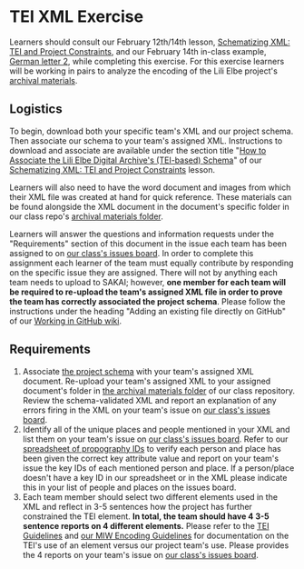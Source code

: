# TEI XML Exercise  
  
Learners should consult our February 12th/14th lesson, [Schematizing XML: TEI and Project Constraints](https://github.com/RJP43/LiliElbe_EngagedLearners/wiki/Schematizing-XML:-TEI-and-Project-Constraints), and our February 14th in-class example, [German letter 2](https://github.com/RJP43/LiliElbe_EngagedLearners/issues/9), while completing this exercise. For this exercise learners will be working in pairs to analyze the encoding of the Lili Elbe project's [archival materials](https://github.com/RJP43/LiliElbe_EngagedLearners/tree/master/ProjectDocs/archivalMaterials).   
  
## Logistics  
  
To begin, download both your specific team's XML and our project schema. Then associate our schema to your team's assigned XML. Instructions to download and associate are available under the section title "[How to Associate the Lili Elbe Digital Archive's (TEI-based) Schema](https://github.com/RJP43/LiliElbe_EngagedLearners/wiki/Schematizing-XML:-TEI-and-Project-Constraints#how-to-associate-the-lili-elbe-digital-archives-tei-based-schema)" of our [Schematizing XML: TEI and Project Constraints](https://github.com/RJP43/LiliElbe_EngagedLearners/wiki/Schematizing-XML:-TEI-and-Project-Constraints) lesson.  

Learners will also need to have the word document and images from which their XML file was created at hand for quick reference. These materials can be found alongside the XML document in the document's specific folder in our class repo's [archival materials folder](https://github.com/RJP43/LiliElbe_EngagedLearners/tree/master/ProjectDocs/archivalMaterials).  
  
Learners will answer the questions and information requests under the "Requirements" section of this document in the issue each team has been assigned to on [our class's issues board](https://github.com/RJP43/LiliElbe_EngagedLearners/issues). In order to complete this assignment each learner of the team must equally contribute by responding on the specific issue they are assigned. There will not by anything each team needs to upload to SAKAI; however, **one member for each team will be required to re-upload the team's assigned XML file in order to prove the team has correctly associated the project schema**. Please follow the instructions under the heading "Adding an existing file directly on GitHub" of our [Working in GitHub wiki](https://github.com/RJP43/LiliElbe_EngagedLearners/wiki/Working-in-GitHub#uploading-directly-on-github).   
  
## Requirements  
1.  Associate [the project schema](https://github.com/RJP43/LiliElbe_EngagedLearners/blob/master/WIKIandREADMEmaterials/MIWschema.rng) with your team's assigned XML document. Re-upload your team's assigned XML to your assigned document's folder in [the archival materials folder](https://github.com/RJP43/LiliElbe_EngagedLearners/tree/master/ProjectDocs/archivalMaterials) of our class repository. Review the schema-validated XML and report an explanation of any errors firing in the XML on your team's issue on [our class's issues board](https://github.com/RJP43/LiliElbe_EngagedLearners/issues).  
2.  Identify all of the unique places and people mentioned in your XML and list them on your team's issue on [our class's issues board](https://github.com/RJP43/LiliElbe_EngagedLearners/issues). Refer to our [spreadsheet of propography IDs](https://docs.google.com/spreadsheets/d/1TGp-RpKQi7rLHhdZTs4Vr6Ft91kPipfBwQR_7ii9bng/edit?usp=sharing) to verify each person and place has been given the correct key attribute value and report on your team's issue the key IDs of each mentioned person and place. If a person/place doesn't have a key ID in our spreadsheet or in the XML please indicate this in your list of people and places on the issues board.    
3.  Each team member should select two different elements used in the XML and reflect in 3-5 sentences how the project has further constrained the TEI element. **In total, the team should have 4 3-5 sentence reports on 4 different elements.**  Please refer to the [TEI Guidelines](https://www.tei-c.org/release/doc/tei-p5-doc/en/html/index.html) and [our MIW Encoding Guidelines](https://docs.google.com/document/d/1ReYDRpBSuiVPZsVoj2gOfuz_HP2whJwX-thl4ZtPUws/edit?usp=sharing) for documentation on the TEI's use of an element versus our project team's use. Please provides the 4 reports on your team's issue on [our class's issues board](https://github.com/RJP43/LiliElbe_EngagedLearners/issues).  
